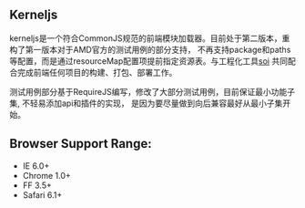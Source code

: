 ## Kerneljs
kerneljs是一个符合CommonJS规范的前端模块加载器。目前处于第二版本，重构了第一版本对于AMD官方的测试用例的部分支持，
不再支持package和paths等配置，而是通过resourceMap配置项提前指定资源表。与工程化工具[soi](https://github.com/Saber-Team/soi)
共同配合完成前端任何项目的构建、打包、部署工作。

测试用例部分基于RequireJS编写，修改了大部分测试用例，目前保证最小功能子集, 不轻易添加api和插件的实现，
是因为要尽量做到向后兼容最好从最小子集开始。

## Browser Support Range:
* IE 6.0+
* Chrome 1.0+
* FF 3.5+
* Safari 6.1+
